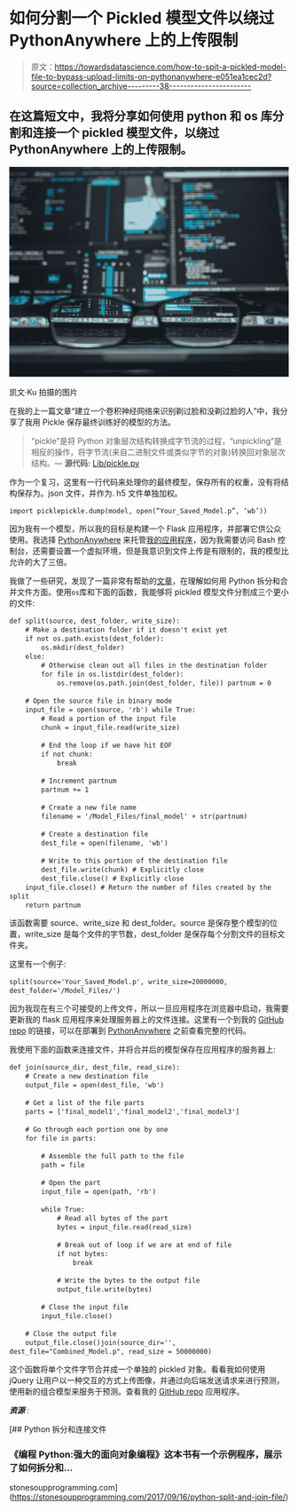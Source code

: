 # 如何分割一个 Pickled 模型文件以绕过 PythonAnywhere 上的上传限制

> 原文：<https://towardsdatascience.com/how-to-spit-a-pickled-model-file-to-bypass-upload-limits-on-pythonanywhere-e051ea1cec2d?source=collection_archive---------38----------------------->

## 在这篇短文中，我将分享如何使用 python 和 os 库分割和连接一个 pickled 模型文件，以绕过 PythonAnywhere 上的上传限制。

![](img/625cee305a8460cb8fe888d7142ee90e.png)

凯文·Ku 拍摄的图片

在我的上一篇文章“建立一个卷积神经网络来识别剃过脸和没剃过脸的人”中，我分享了我用 Pickle 保存最终训练好的模型的方法。

> “pickle”是将 Python 对象层次结构转换成字节流的过程，“unpickling”是相反的操作，将字节流(来自二进制文件或类似字节的对象)转换回对象层次结构。— **源代码:** [Lib/pickle.py](https://github.com/python/cpython/tree/3.8/Lib/pickle.py)

作为一个复习，这里有一行代码来处理你的最终模型，保存所有的权重，没有将结构保存为。json 文件，并作为. h5 文件单独加权。

```
import picklepickle.dump(model, open(“Your_Saved_Model.p”, ‘wb’))
```

因为我有一个模型，所以我的目标是构建一个 Flask 应用程序，并部署它供公众使用。我选择 [PythonAnywhere](https://www.pythonanywhere.com/?affiliate_id=0077ae73) 来托管[我的应用程序](http://jtadesse.pythonanywhere.com/)，因为我需要访问 Bash 控制台，还需要设置一个虚拟环境，但是我意识到文件上传是有限制的，我的模型比允许的大了三倍。

我做了一些研究，发现了一篇非常有帮助的[文章](https://stonesoupprogramming.com/2017/09/16/python-split-and-join-file/)，在理解如何用 Python 拆分和合并文件方面。使用`os`库和下面的函数，我能够将 pickled 模型文件分割成三个更小的文件:

```
def split(source, dest_folder, write_size):
    # Make a destination folder if it doesn't exist yet
    if not os.path.exists(dest_folder):
        os.mkdir(dest_folder)
    else:
        # Otherwise clean out all files in the destination folder
        for file in os.listdir(dest_folder):
            os.remove(os.path.join(dest_folder, file)) partnum = 0

    # Open the source file in binary mode
    input_file = open(source, 'rb') while True:
        # Read a portion of the input file
        chunk = input_file.read(write_size)

        # End the loop if we have hit EOF
        if not chunk:
            break

        # Increment partnum
        partnum += 1

        # Create a new file name
        filename = '/Model_Files/final_model' + str(partnum)

        # Create a destination file
        dest_file = open(filename, 'wb')

        # Write to this portion of the destination file
        dest_file.write(chunk) # Explicitly close 
        dest_file.close() # Explicitly close
    input_file.close() # Return the number of files created by the split
    return partnum
```

该函数需要 source、write_size 和 dest_folder。source 是保存整个模型的位置，write_size 是每个文件的字节数，dest_folder 是保存每个分割文件的目标文件夹。

这里有一个例子:

```
split(source='Your_Saved_Model.p', write_size=20000000, dest_folder='/Model_Files/')
```

因为我现在有三个可接受的上传文件，所以一旦应用程序在浏览器中启动，我需要更新我的 flask 应用程序来处理服务器上的文件连接。这里有一个到我的 [GitHub repo](https://github.com/cousinskeeta) 的链接，可以在部署到 [PythonAnywhere](https://www.pythonanywhere.com/?affiliate_id=0077ae73) 之前查看完整的代码。

我使用下面的函数来连接文件，并将合并后的模型保存在应用程序的服务器上:

```
def join(source_dir, dest_file, read_size):
    # Create a new destination file
    output_file = open(dest_file, 'wb')

    # Get a list of the file parts
    parts = ['final_model1','final_model2','final_model3']

    # Go through each portion one by one
    for file in parts:

        # Assemble the full path to the file
        path = file

        # Open the part
        input_file = open(path, 'rb')

        while True:
            # Read all bytes of the part
            bytes = input_file.read(read_size)

            # Break out of loop if we are at end of file
            if not bytes:
                break

            # Write the bytes to the output file
            output_file.write(bytes)

        # Close the input file
        input_file.close()

    # Close the output file
    output_file.close()join(source_dir='', dest_file="Combined_Model.p", read_size = 50000000)
```

这个函数将单个文件字节合并成一个单独的 pickled 对象。看看我如何使用 jQuery 让用户以一种交互的方式上传图像，并通过向后端发送请求来进行预测，使用新的组合模型来服务于预测。查看我的 [GitHub repo](https://github.com/cousinskeeta) 应用程序。

***资源*** :

[](https://stonesoupprogramming.com/2017/09/16/python-split-and-join-file/) [## Python 拆分和连接文件

### 《编程 Python:强大的面向对象编程》这本书有一个示例程序，展示了如何拆分和…

stonesoupprogramming.com](https://stonesoupprogramming.com/2017/09/16/python-split-and-join-file/)